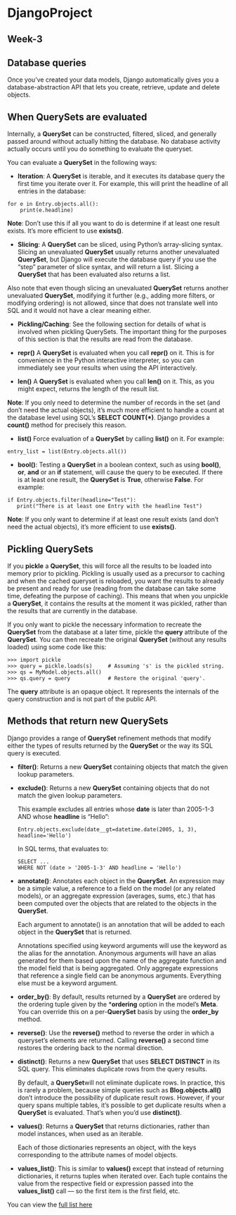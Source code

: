 # DjangoProject
## Week-3

## Database queries
Once you’ve created your data models, Django automatically gives you a database-abstraction API that lets you create, retrieve, update and delete objects.  

## When QuerySets are evaluated
Internally, a **QuerySet** can be constructed, filtered, sliced, and generally passed around without actually hitting the database. No database activity actually occurs until you do something to evaluate the queryset.

You can evaluate a **QuerySet** in the following ways:

* **Iteration**: A **QuerySet** is iterable, and it executes its database query the first time you iterate over it. For example, this will print the headline of all entries in the database:
```
for e in Entry.objects.all():
    print(e.headline)
```    
**Note**: Don’t use this if all you want to do is determine if at least one result exists. It’s more efficient to use **exists()**.

* **Slicing**: A **QuerySet** can be sliced, using Python’s array-slicing syntax. Slicing an unevaluated **QuerySet** usually returns another unevaluated **QuerySet**, but Django will execute the database query if you use the “step” parameter of slice syntax, and will return a list. Slicing a **QuerySet** that has been evaluated also returns a list.

Also note that even though slicing an unevaluated **QuerySet** returns another unevaluated **QuerySet**, modifying it further (e.g., adding more filters, or modifying ordering) is not allowed, since that does not translate well into SQL and it would not have a clear meaning either.

* **Pickling/Caching**: See the following section for details of what is involved when pickling QuerySets. The important thing for the purposes of this section is that the results are read from the database.

* **repr()** A **QuerySet** is evaluated when you call **repr()** on it. This is for convenience in the Python interactive interpreter, so you can immediately see your results when using the API interactively.

* **len()** A **QuerySet** is evaluated when you call **len()** on it. This, as you might expect, returns the length of the result list.

**Note**: If you only need to determine the number of records in the set (and don’t need the actual objects), it’s much more efficient to handle a count at the database level using SQL’s **SELECT COUNT(*)**. Django provides a **count()** method for precisely this reason.

* **list()** Force evaluation of a **QuerySet** by calling **list()** on it. For example:
```
entry_list = list(Entry.objects.all())
```
* **bool()**: Testing a **QuerySet** in a boolean context, such as using **bool()**, **or**, **and** or an **if** statement, will cause the query to be executed. If there is at least one result, the **QuerySet** is **True**, otherwise **False**. For example:
```
if Entry.objects.filter(headline="Test"):
   print("There is at least one Entry with the headline Test")
```
**Note**: If you only want to determine if at least one result exists (and don’t need the actual objects), it’s more efficient to use **exists()**.

## Pickling QuerySets
If you **pickle** a **QuerySet**, this will force all the results to be loaded into memory prior to pickling. Pickling is usually used as a precursor to caching and when the cached queryset is reloaded, you want the results to already be present and ready for use (reading from the database can take some time, defeating the purpose of caching). This means that when you unpickle a **QuerySet**, it contains the results at the moment it was pickled, rather than the results that are currently in the database.

If you only want to pickle the necessary information to recreate the **QuerySet** from the database at a later time, pickle the **query** attribute of the **QuerySet**. You can then recreate the original **QuerySet** (without any results loaded) using some code like this:
```
>>> import pickle
>>> query = pickle.loads(s)     # Assuming 's' is the pickled string.
>>> qs = MyModel.objects.all()
>>> qs.query = query            # Restore the original 'query'.
```
The **query** attribute is an opaque object. It represents the internals of the query construction and is not part of the public API.

## Methods that return new QuerySets
Django provides a range of **QuerySet** refinement methods that modify either the types of results returned by the **QuerySet** or the way its SQL query is executed.

* **filter()**: Returns a new **QuerySet** containing objects that match the given lookup parameters.
* **exclude()**: Returns a new **QuerySet** containing objects that do not match the given lookup parameters.

  This example excludes all entries whose **date** is later than 2005-1-3 AND whose **headline** is “Hello”:
  ```
  Entry.objects.exclude(date__gt=datetime.date(2005, 1, 3), headline='Hello')
  ```
  In SQL terms, that evaluates to:
  ```
  SELECT ...
  WHERE NOT (date > '2005-1-3' AND headline = 'Hello')
  ```
* **annotate()**: Annotates each object in the **QuerySet**. An expression may be a simple value, a reference to a field on the model (or any related models), or an aggregate expression (averages, sums, etc.) that has been computed over the objects that are related to the objects in the **QuerySet**.

  Each argument to annotate() is an annotation that will be added to each object in the **QuerySet** that is returned.
  
  Annotations specified using keyword arguments will use the keyword as the alias for the annotation. Anonymous arguments will have an alias generated for them based upon the name of the aggregate function and the model field that is being aggregated. Only aggregate expressions that reference a single field can be anonymous arguments. Everything else must be a keyword argument.
* **order_by()**: By default, results returned by a **QuerySet** are ordered by the ordering tuple given by the ***ordering** option in the model’s **Meta**. You can override this on a per-**QuerySet** basis by using the **order_by** method.
* **reverse()**: Use the **reverse()** method to reverse the order in which a queryset’s elements are returned. Calling **reverse()** a second time restores the ordering back to the normal direction.
* **distinct()**: Returns a new **QuerySet** that uses **SELECT DISTINCT** in its SQL query. This eliminates duplicate rows from the query results.

  By default, a **QuerySet**will not eliminate duplicate rows. In practice, this is rarely a problem, because simple queries such as **Blog.objects.all()** don’t introduce the possibility of duplicate result rows. However, if your query spans multiple tables, it’s possible to get duplicate results when a **QuerySet** is evaluated. That’s when you’d use **distinct()**.
* **values()**: Returns a **QuerySet** that returns dictionaries, rather than model instances, when used as an iterable.

  Each of those dictionaries represents an object, with the keys corresponding to the attribute names of model objects.
* **values_list()**: This is similar to **values()** except that instead of returning dictionaries, it returns tuples when iterated over. Each tuple contains the value from the respective field or expression passed into the **values_list()** call — so the first item is the first field, etc.

You can view the <a href="https://docs.djangoproject.com/en/3.1/ref/models/querysets/">full list here</a>

